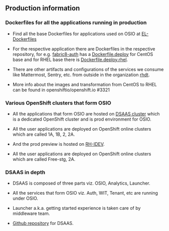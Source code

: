 ## Production information


### Dockerfiles for all the applications running in production

* Find all the base Dockerfiles for applications used on OSIO at [EL-Dockerfiles](https://github.com/rhdt/EL-Dockerfiles)

* For the respective application there are Dockerfiles in the respective repository, for e.g. [fabric8-auth](https://github.com/fabric8-services/fabric8-auth) has a [Dockerfile.deploy](https://github.com/fabric8-services/fabric8-auth/blob/master/Dockerfile.deploy) for CentOS base and for RHEL base there is [Dockerfile.deploy.rhel](https://github.com/fabric8-services/fabric8-auth/blob/master/Dockerfile.deploy.rhel).

* There are other artifacts and configurations of the services we consume like Mattermost, Sentry, etc. from outside in the organization [rhdt](https://github.com/rhdt).

* More info about the images and transformation from CentOS to RHEL can be found in openshiftio/openshift.io #3321


### Various OpenShift clusters that form OSIO

* All the applications that form OSIO are hosted on [DSAAS cluster](http://console.dsaas.openshift.com/console/) which is a dedicated OpenShift cluster and is prod environment for OSIO.

* All the user applications are deployed on OpenShift online clusters which are called 1A, 1B, 2, 2A.

* And the prod preview is hosted on [RH-IDEV](https://console.rh-idev.openshift.com/console/).

* All the user applications are deployed on OpenShift online clusters which are called Free-stg, 2A.


### DSAAS in depth

* DSAAS is composed of three parts viz. OSIO, Analytics, Launcher.

* All the services that form OSIO viz. Auth, WIT, Tenant, etc are running under OSIO.

* Launcher a.k.a. getting started experience is taken care of by middleware team.

* [Github repository](https://github.com/openshiftio/saas-openshiftio) for DSAAS.
